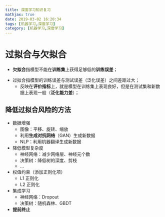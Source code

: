 ```yaml
---
title: 深度学习知识复习
mathjax: true
date: 2019-03-02 16:20:34
tags: [机器学习,深度学习]
category: [机器学习,深度学习]
---
```


# 过拟合与欠拟合

* **欠拟合**指模型不能在**训练集**上获得足够低的**训练误差**；

- 过拟合指模型的训练误差与测试误差（泛化误差）之间差距过大；
  - 反映在**评价指标**上，就是模型在训练集上表现良好，但是在测试集和新数据上表现一般（**泛化能力差**）；

## 降低过拟合风险的方法

- 数据增强
  - 图像：平移、旋转、缩放
  - 利用**生成对抗网络**（GAN）生成新数据
  - NLP：利用机器翻译生成新数据
- 降低模型复杂度
  - 神经网络：减少网络层、神经元个数
  - 决策树：降低树的深度、剪枝
  - ...
- 权值约束（添加正则化项）
  - L1 正则化
  - L2 正则化
- 集成学习
  - 神经网络：Dropout
  - 决策树：随机森林、GBDT
- **提前终止**